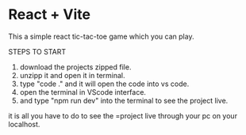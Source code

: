 # React + Vite
 This a simple react tic-tac-toe game which you can play.

STEPS TO START

1) download the projects zipped file.
2) unzipp it and open it in terminal.
3) type "code ." and it will open the code into  vs code.
4) open the terminal in VScode interface.
5) and type "npm run dev" into the terminal to see the project live.

it is all you have to do to see the =project live through your pc on your localhost.
